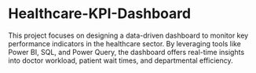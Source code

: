 # Healthcare-KPI-Dashboard
This project focuses on designing a data-driven dashboard to monitor key performance indicators in the healthcare sector. By leveraging tools like Power BI, SQL, and Power Query, the dashboard offers real-time insights into doctor workload, patient wait times, and departmental efficiency.
